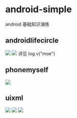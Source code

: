 # android-simple
android 基础知识演练

## androidlifecircle
![](/Image/1.jpg)
![](/image/2.jpg)
详见 log.v("moe")

## phonemyself
![](/Image/3.jpg)

## uixml
![](/Image/4.jpg)
![](/Image/5.jpg)
![](/Image/6.jpg)
